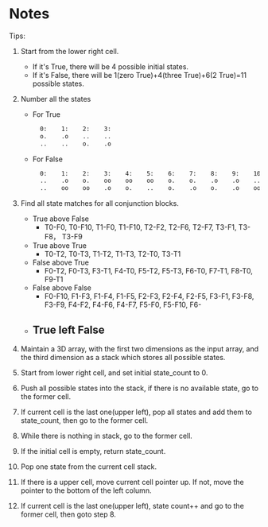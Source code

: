 # Notes

Tips:

1. Start from the lower right cell.
    - If it's True, there will be 4 possible initial states.
    - If it's False, there will be 1(zero True)+4(three True)+6(2 True)=11 possible states.
2. Number all the states
    - For True

        ```bash
          0:    1:    2:    3:
          o.    .o    ..    ..
          ..    ..    o.    .o
        ```

    - For False

        ```bash
          0:    1:    2:    3:    4:    5:    6:    7:    8:    9:    10:
          ..    .o    o.    oo    oo    oo    o.    o.    .o    .o    ..
          ..    oo    oo    .o    o.    ..    o.    .o    o.    .o    oo
        ```

3. Find all state matches for all conjunction blocks.
    - True above False
        - T0-F0, T0-F10, T1-F0, T1-F10, T2-F2, T2-F6, T2-F7, T3-F1, T3-F8， T3-F9
    - True above True
        - T0-T2, T0-T3, T1-T2, T1-T3, T2-T0, T3-T1
    - False above True
        - F0-T2, F0-T3, F3-T1, F4-T0, F5-T2, F5-T3, F6-T0, F7-T1, F8-T0, F9-T1
    - False above False
        - F0-F10, F1-F3, F1-F4, F1-F5, F2-F3, F2-F4, F2-F5, F3-F1, F3-F8, F3-F9, F4-F2, F4-F6, F4-F7, F5-F0, F5-F10, F6-
    - True left False
        - 

4. Maintain a 3D array, with the first two dimensions as the input array, and the third dimension as a stack which stores all possible states.
5. Start from lower right cell, and set initial state_count to 0.
6. Push all possible states into the stack, if there is no available state, go to the former cell.
7. If current cell is the last one(upper left), pop all states and add them to state_count, then go to the former cell.
8. While there is nothing in stack, go to the former cell.
9. If the initial cell is empty, return state_count.
10. Pop one state from the current cell stack.
11. If there is a upper cell, move current cell pointer up. If not, move the pointer to the bottom of the left column.
12. If current cell is the last one(upper left), state count++ and go to the former cell, then goto step 8.
